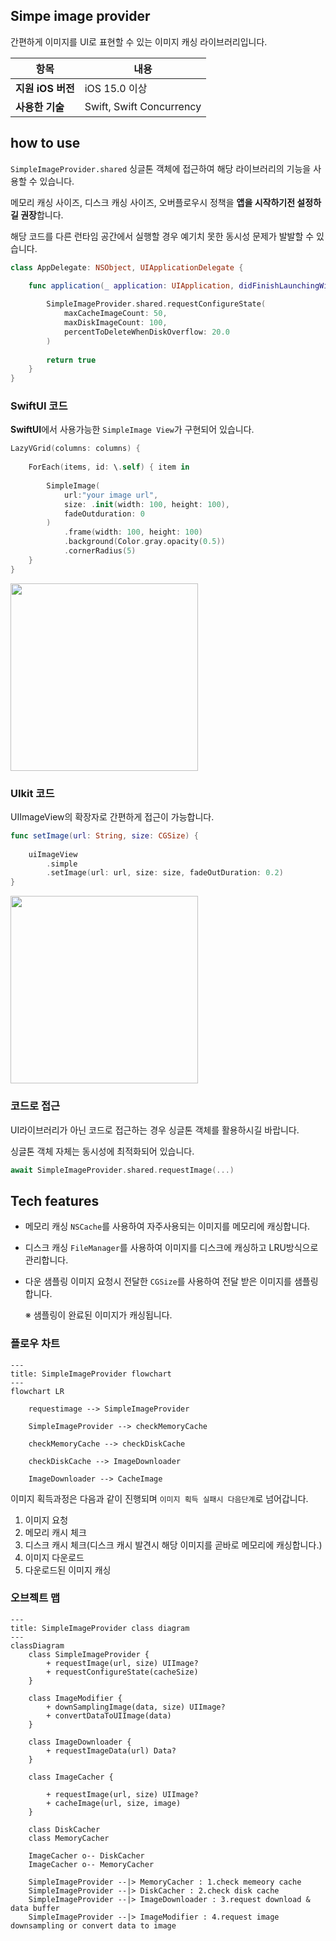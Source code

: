 ## Simpe image provider

간편하게 이미지를 UI로 표현할 수 있는 이미지 캐싱 라이브러리입니다.

| 항목            | 내용                       |
|-----------------|----------------------------|
| **지원 iOS 버전** | iOS 15.0 이상             |
| **사용한 기술**   | Swift, Swift Concurrency   |
  
</table>

## how to use

`SimpleImageProvider.shared` 싱글톤 객체에 접근하여 해당 라이브러리의 기능을 사용할 수 있습니다.

메모리 캐싱 사이즈, 디스크 캐싱 사이즈, 오버플로우시 정책을 **앱을 시작하기전 설정하길 권장**합니다.

해당 코드를 다른 런타임 공간에서 실행할 경우 예기치 못한 동시성 문제가 발발할 수 있습니다.

```swift
class AppDelegate: NSObject, UIApplicationDelegate {
    
    func application(_ application: UIApplication, didFinishLaunchingWithOptions launchOptions: [UIApplication.LaunchOptionsKey : Any]? = nil) -> Bool {

        SimpleImageProvider.shared.requestConfigureState(
            maxCacheImageCount: 50,
            maxDiskImageCount: 100,
            percentToDeleteWhenDiskOverflow: 20.0
        )
        
        return true
    }
}
```

### SwiftUI 코드

**SwiftUI**에서 사용가능한 `SimpleImage View`가 구현되어 있습니다.

```swift
LazyVGrid(columns: columns) {
    
    ForEach(items, id: \.self) { item in
        
        SimpleImage(
            url:"your image url",
            size: .init(width: 100, height: 100),
            fadeOutduration: 0
        )
            .frame(width: 100, height: 100)
            .background(Color.gray.opacity(0.5))
            .cornerRadius(5)
    }
}
```

<img src="https://github.com/user-attachments/assets/474e5007-376b-4632-8111-2fce9b5cb171" width=300 />

### UIkit 코드

UIImageView의 확장자로 간편하게 접근이 가능합니다.

```swift
func setImage(url: String, size: CGSize) {
    
    uiImageView
        .simple
        .setImage(url: url, size: size, fadeOutDuration: 0.2)
}
```

<img src="https://github.com/user-attachments/assets/3dda85be-6a96-4017-86af-9b66c7dd7bfc" width=300 />


### 코드로 접근

UI라이브러리가 아닌 코드로 접근하는 경우 싱글톤 객체를 활용하시길 바랍니다.

싱글톤 객체 자체는 동시성에 최적화되어 있습니다.

```swift
await SimpleImageProvider.shared.requestImage(...)
```

## Tech features

- 메모리 캐싱
  `NSCache`를 사용하여 자주사용되는 이미지를 메모리에 캐싱합니다.

- 디스크 캐싱
  `FileManager`를 사용하여 이미지를 디스크에 캐싱하고 LRU방식으로 관리합니다.

- 다운 샘플링
  이미지 요청시 전달한 `CGSize`를 사용하여 전달 받은 이미지를 샘플링 합니다.
  
  ※ 샘플링이 완료된 이미지가 캐싱됩니다.

### 플로우 차트

```mermaid
---
title: SimpleImageProvider flowchart
---
flowchart LR

    requestimage --> SimpleImageProvider

    SimpleImageProvider --> checkMemoryCache

    checkMemoryCache --> checkDiskCache

    checkDiskCache --> ImageDownloader

    ImageDownloader --> CacheImage
```

이미지 획득과정은 다음과 같이 진행되며 `이미지 획득 실패시 다음단계`로 넘어갑니다.
1. 이미지 요청
2. 메모리 캐시 체크
3. 디스크 캐시 체크(디스크 캐시 발견시 해당 이미지를 곧바로 메모리에 캐싱합니다.)
4. 이미지 다운로드
5. 다운로드된 이미지 캐싱

### 오브젝트 맵

```mermaid
---
title: SimpleImageProvider class diagram
---
classDiagram
    class SimpleImageProvider {
        + requestImage(url, size) UIImage?
        + requestConfigureState(cacheSize)
    }

    class ImageModifier {
        + downSamplingImage(data, size) UIImage?
        + convertDataToUIImage(data)
    }

    class ImageDownloader {
        + requestImageData(url) Data?
    }

    class ImageCacher {

        + requestImage(url, size) UIImage?
        + cacheImage(url, size, image)
    }

    class DiskCacher
    class MemoryCacher

    ImageCacher o-- DiskCacher
    ImageCacher o-- MemoryCacher

    SimpleImageProvider --|> MemoryCacher : 1.check memeory cache
    SimpleImageProvider --|> DiskCacher : 2.check disk cache
    SimpleImageProvider --|> ImageDownloader : 3.request download & data buffer
    SimpleImageProvider --|> ImageModifier : 4.request image downsampling or convert data to image
```
